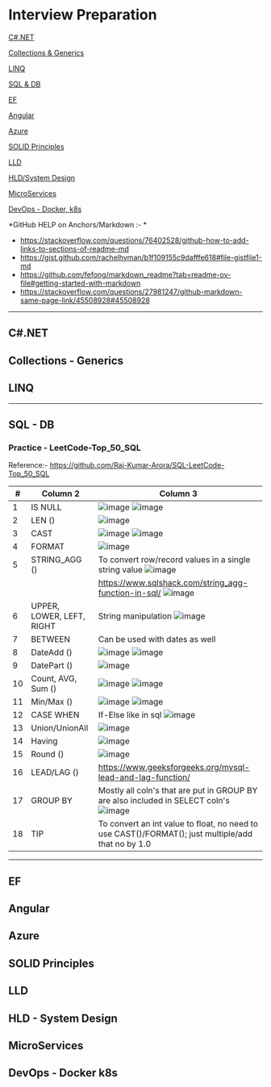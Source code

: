 # Interview Preparation

[C#.NET](#C#.NET)

[Collections & Generics](#Collections---Generics)

[LINQ](#LINQ)

[SQL & DB](#SQL---DB)

[EF](#EF)

[Angular](#Angular)

[Azure](#Azure)

[SOLID Principles](#SOLID-Principles)

[LLD](#LLD)

[HLD/System Design](#hld---system-design)

[MicroServices](#MicroServices)

[DevOps - Docker, k8s](#devOps---docker-k8s) 


*GitHub HELP on Anchors/Markdown :- *
* https://stackoverflow.com/questions/76402528/github-how-to-add-links-to-sections-of-readme-md
* https://gist.github.com/rachelhyman/b1f109155c9dafffe618#file-gistfile1-md
* https://github.com/fefong/markdown_readme?tab=readme-ov-file#getting-started-with-markdown
* https://stackoverflow.com/questions/27981247/github-markdown-same-page-link/45508928#45508928
      
-------------------------------------------------------------------------------------
## C#.NET
## Collections - Generics
## LINQ
-------------------------------------------------------------------------------------
## SQL - DB

### Practice - LeetCode-Top_50_SQL
Reference:- https://github.com/Raj-Kumar-Arora/SQL-LeetCode-Top_50_SQL

|#|Column 2|Column 3|
|---|---|---|
|1| IS NULL | ![image](https://github.com/user-attachments/assets/1facfcb7-7ca5-497e-9e90-b5163429e86b) ![image](https://github.com/user-attachments/assets/8ef24014-c5f8-4f50-a59f-dc99125ffcc9)  |
|2| LEN () | ![image](https://github.com/user-attachments/assets/96fc2ab3-c7fb-4609-abf5-dd8111fe7432)|
|3| CAST | ![image](https://github.com/user-attachments/assets/b3f20b1a-abcc-44f3-9aa0-0e085aabeaed) ![image](https://github.com/user-attachments/assets/cdaeec36-cc81-43ae-96f6-40d002c01fc4) |
|4| FORMAT |![image](https://github.com/user-attachments/assets/a247bc43-6e90-42a6-818f-bd602ab1867d) |
|5| STRING_AGG ()| To convert row/record values in a single string value  ![image](https://github.com/user-attachments/assets/964d5392-640b-4ced-96f0-3cf8877cc8ab)  
| |  | https://www.sqlshack.com/string_agg-function-in-sql/ ![image](https://github.com/user-attachments/assets/e4f0f700-77b6-4d18-a814-441aee07dd45) |
|6| UPPER, LOWER, LEFT, RIGHT | String manipulation ![image](https://github.com/user-attachments/assets/4d12c398-8b07-4cd7-8774-6d4d6c721a05)|
|7| BETWEEN | Can be used with dates as well|
|8| DateAdd () | ![image](https://github.com/user-attachments/assets/bdbf4f70-9cbd-40b7-b712-10584a9ddc2f) ![image](https://github.com/user-attachments/assets/61b48ca4-af21-4da9-a910-1d1cddbeb208) |
|9| DatePart () |![image](https://github.com/user-attachments/assets/1a924817-f822-48de-a8da-65461d8119e5)|
|10| Count, AVG, Sum () | ![image](https://github.com/user-attachments/assets/b99c3185-c720-4558-b4ba-4e5e44559689) ![image](https://github.com/user-attachments/assets/1f218942-f692-4a6a-9d93-10c3600c4294) |
|11| Min/Max () | ![image](https://github.com/user-attachments/assets/d3d0dcd8-891e-4ccd-83a8-d4cefc4dd921) ![image](https://github.com/user-attachments/assets/44d0da05-4db4-478a-96c0-1a8f81544b4b)    |
|12| CASE WHEN |If-Else like in sql ![image](https://github.com/user-attachments/assets/b15e412c-a0be-4bd1-b117-ea2bfad84a1f)|
|13| Union/UnionAll | ![image](https://github.com/user-attachments/assets/c82809f5-9946-4764-9047-05581328917c) |
|14| Having | ![image](https://github.com/user-attachments/assets/d4c5e547-f602-400b-8f31-19d9b5265826)  |
|15| Round ()| ![image](https://github.com/user-attachments/assets/28077a20-45f5-412a-b994-d7f6f8345128) |
|16| LEAD/LAG () | https://www.geeksforgeeks.org/mysql-lead-and-lag-function/ |
|17| GROUP BY | Mostly all coln's that are put in GROUP BY are also included in SELECT coln's ![image](https://github.com/user-attachments/assets/d656ec87-94e2-4272-9144-fc130a7e8957) |
|18| TIP | To convert an int value to float, no need to use CAST()/FORMAT(); just multiple/add that no by 1.0 |

-------------------------------------------------------------------------------------
## EF
## Angular
## Azure
## SOLID Principles
## LLD
## HLD - System Design
## MicroServices
## DevOps - Docker k8s
